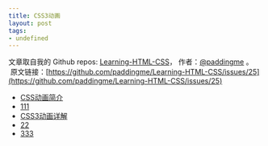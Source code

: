 ```yaml
---
title: CSS3动画
layout: post
tags:
- undefined
---
```



 文章取自我的 Github  repos: [Learning-HTML-CSS](https://github.com/paddingme/Learning-HTML-CSS)， 作者：[@paddingme](http://padding.me/about.html) 。 
 &nbsp;原文链接：[https://github.com/paddingme/Learning-HTML-CSS/issues/25](https://github.com/paddingme/Learning-HTML-CSS/issues/25)

- [CSS动画简介](http://www.ruanyifeng.com/blog/2014/02/css_transition_and_animation.html)
- [111](https://developer.mozilla.org/zh-TW/docs/CSS_%E5%8B%95%E7%95%AB)
- [CSS3动画详解](http://beiyuu.com/css3-animation/)
- [22](http://www.qianduan.net/animate-css.html)
- [333](http://www.qianduan.net/what-you-need-to-know-about-behavioral-css.html)